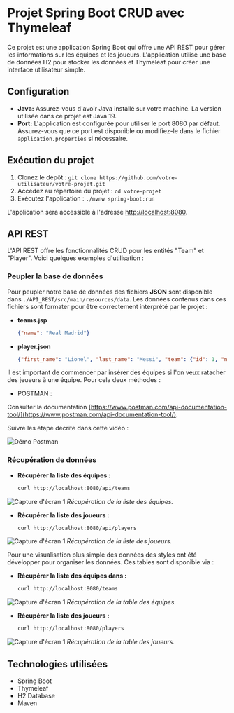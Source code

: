 # Projet Spring Boot CRUD avec Thymeleaf

Ce projet est une application Spring Boot qui offre une API REST pour gérer les informations sur les équipes et les joueurs. L'application utilise une base de données H2 pour stocker les données et Thymeleaf pour créer une interface utilisateur simple.

## Configuration

- **Java:** Assurez-vous d'avoir Java installé sur votre machine. La version utilisée dans ce projet est Java 19.
- **Port:** L'application est configurée pour utiliser le port 8080 par défaut. Assurez-vous que ce port est disponible ou modifiez-le dans le fichier `application.properties` si nécessaire.

## Exécution du projet

1. Clonez le dépôt : `git clone https://github.com/votre-utilisateur/votre-projet.git`
2. Accédez au répertoire du projet : `cd votre-projet`
3. Exécutez l'application : `./mvnw spring-boot:run`

L'application sera accessible à l'adresse [http://localhost:8080](http://localhost:8080).

## API REST

L'API REST offre les fonctionnalités CRUD pour les entités "Team" et "Player". Voici quelques exemples d'utilisation :

### Peupler la base de données

Pour peupler notre base de données des fichiers **JSON** sont disponible dans `./API_REST/src/main/resources/data`. Les données contenus dans ces fichiers sont formater pour être correctement interprété par le projet : 

- **teams.jsp**
  ```json
  {"name": "Real Madrid"}

- **player.json**
  ```json
  {"first_name": "Lionel", "last_name": "Messi", "team": {"id": 1, "name": "Real Madrid"}}

Il est important de commencer par insérer des équipes si l'on veux ratacher des jeueurs à une équipe. Pour cela deux méthodes :

- POSTMAN :

Consulter la documentation [https://www.postman.com/api-documentation-tool/](https://www.postman.com/api-documentation-tool/).

Suivre les étape décrite dans cette vidéo :

![Démo Postman](./images/addPlayer.gif)

### Récupération de données

- **Récupérer la liste des équipes :**
  ```bash
  curl http://localhost:8080/api/teams

![Capture d'écran 1](images/getTeamList.png)
*Récupération de la liste des équipes.*

- **Récupérer la liste des joueurs :**
  ```bash
  curl http://localhost:8080/api/players

![Capture d'écran 1](images/getPlayerList.png)
*Récupération de la liste des joueurs.*

Pour une visualisation plus simple des données des styles ont été développer pour organiser les données. Ces tables sont disponible via :

- **Récupérer la liste des équipes dans :**
  ```bash
  curl http://localhost:8080/teams

![Capture d'écran 1](images/getTeamTable.png)
*Récupération de la table des équipes.*

- **Récupérer la liste des joueurs :**
  ```bash
  curl http://localhost:8080/players

![Capture d'écran 1](images/getPlayerList.png)
*Récupération de la table des joueurs.*

## Technologies utilisées
- Spring Boot
- Thymeleaf
- H2 Database
- Maven
